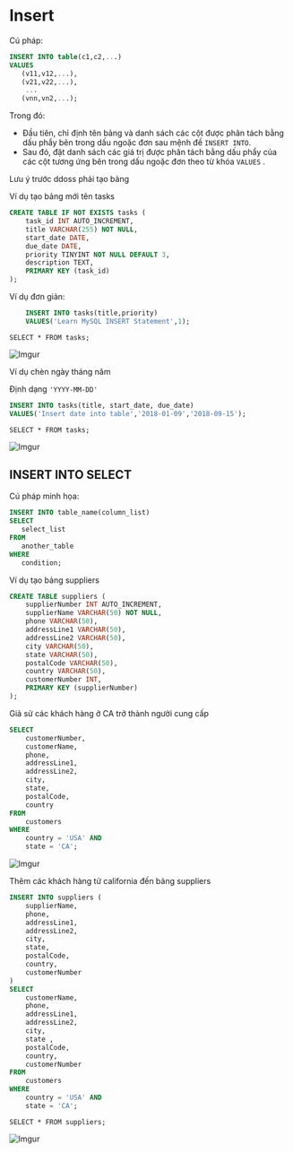 # Insert 

Cú pháp:
```sql
INSERT INTO table(c1,c2,...)
VALUES 
   (v11,v12,...),
   (v21,v22,...),
    ...
   (vnn,vn2,...);
```

Trong đó:

- Đầu tiên, chỉ định tên bảng và danh sách các cột được phân tách bằng dấu phẩy bên trong dấu ngoặc đơn sau mệnh đề `INSERT INTO`.
- Sau đó, đặt danh sách các giá trị được phân tách bằng dấu phẩy của các cột tương ứng bên trong dấu ngoặc đơn theo từ khóa `VALUES` .

Lưu ý trước ddoss phải tạo bảng

Ví dụ tạo bảng mới tên tasks 

```sql
CREATE TABLE IF NOT EXISTS tasks (
    task_id INT AUTO_INCREMENT,
    title VARCHAR(255) NOT NULL,
    start_date DATE,
    due_date DATE,
    priority TINYINT NOT NULL DEFAULT 3,
    description TEXT,
    PRIMARY KEY (task_id)
);
```

Ví dụ đơn giản:
```sql
    INSERT INTO tasks(title,priority)
    VALUES('Learn MySQL INSERT Statement',1);
```

    SELECT * FROM tasks;

![Imgur](https://i.imgur.com/zMDlgIB.png)

Ví dụ chèn ngày tháng năm

Định dạng `'YYYY-MM-DD'`
```sql
INSERT INTO tasks(title, start_date, due_date)
VALUES('Insert date into table','2018-01-09','2018-09-15');
```

    SELECT * FROM tasks;

![Imgur](https://i.imgur.com/zVkQyol.png)

## INSERT INTO SELECT

Cú pháp minh họa:
```sql
INSERT INTO table_name(column_list)
SELECT 
   select_list 
FROM 
   another_table
WHERE
   condition;
```

Ví dụ tạo bảng suppliers
```sql
CREATE TABLE suppliers (
    supplierNumber INT AUTO_INCREMENT,
    supplierName VARCHAR(50) NOT NULL,
    phone VARCHAR(50),
    addressLine1 VARCHAR(50),
    addressLine2 VARCHAR(50),
    city VARCHAR(50),
    state VARCHAR(50),
    postalCode VARCHAR(50),
    country VARCHAR(50),
    customerNumber INT,
    PRIMARY KEY (supplierNumber)
);
```

Giả sử các khách hàng ở CA trở thành người cung cấp

```sql
SELECT 
    customerNumber,
    customerName,
    phone,
    addressLine1,
    addressLine2,
    city,
    state,
    postalCode,
    country
FROM
    customers
WHERE
    country = 'USA' AND 
    state = 'CA';
```

![Imgur](https://i.imgur.com/bf8QyUR.png)

Thêm các khách hàng tử california đến bảng suppliers

```sql
INSERT INTO suppliers (
    supplierName, 
    phone, 
    addressLine1,
    addressLine2,
    city,
    state,
    postalCode,
    country,
    customerNumber
)
SELECT 
    customerName,
    phone,
    addressLine1,
    addressLine2,
    city,
    state ,
    postalCode,
    country,
    customerNumber
FROM 
    customers
WHERE 
    country = 'USA' AND 
    state = 'CA';
```

    SELECT * FROM suppliers;

![Imgur](https://i.imgur.com/f5dgFe4.png)